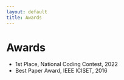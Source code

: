 ```yaml
---
layout: default
title: Awards
---
```


# Awards

- 1st Place, National Coding Contest, 2022
- Best Paper Award, IEEE ICISET, 2016
